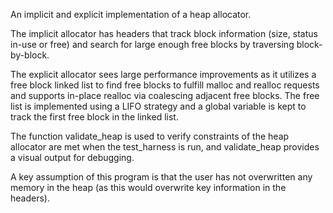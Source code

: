 An implicit and explicit implementation of a heap allocator. 

The implicit allocator has headers that track block information (size, status in-use or free) and search for large enough free blocks by traversing block-by-block.

The explicit allocator sees large performance improvements as it utilizes a free block linked list to find free blocks to fulfill malloc and realloc requests and supports in-place realloc via coalescing adjacent free blocks. The free list is implemented using a LIFO strategy and a global variable is kept to track the first free block in the linked list.

The function validate_heap is used to verify constraints of the heap allocator are met when the test_harness is run, and validate_heap provides a visual output for debugging.

A key assumption of this program is that the user has not overwritten any memory in the heap (as this would overwrite key information in the headers).
